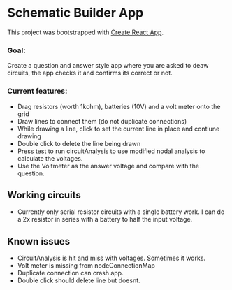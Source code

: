 # Schematic Builder App

This project was bootstrapped with [Create React App](https://github.com/facebook/create-react-app).

### Goal:
Create a question and answer style app where you are asked to deaw circuits, the app checks it and confirms its correct or not.

### Current features:
- Drag resistors (worth 1kohm), batteries (10V) and a volt meter onto the grid
- Draw lines to connect them (do not duplicate connections)
- While drawing a line, click to set the current line in place and contiune drawing
- Double click to delete the line being drawn
- Press test to run circuitAnalysis to use modified nodal analysis to calculate the voltages. 
- Use the Voltmeter as the answer voltage and compare with the question.

## Working circuits
- Currently only serial resistor circuits with a single battery work. I can do a 2x resistor in series with a battery to half the input voltage. 

## Known issues
- CircuitAnalysis is hit and miss with voltages. Sometimes it works.
- Volt meter is missing from nodeConnectionMap
- Duplicate connection can crash app.
- Double click should delete line but doesnt.

